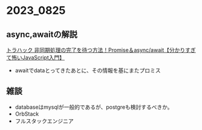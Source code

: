 # 2023_0825

## async,awaitの解説
[トラハック 非同期処理の完了を待つ方法！Promise＆async/await【分かりすぎて怖いJavaScript入門】](https://www.youtube.com/watch?v=Vhnz1V-v1cU&t=704s&ab_channel=%E3%80%90%E3%81%A8%E3%82%89%E3%82%BC%E3%83%9F%E3%80%91%E3%83%88%E3%83%A9%E3%83%8F%E3%83%83%E3%82%AF%E3%81%AE%E3%82%A8%E3%83%B3%E3%82%B8%E3%83%8B%E3%82%A2%E5%AD%A6%E7%BF%92%E8%AC%9B%E5%BA%A7)

- awaitでdataとってきたあとに、その情報を基にまたプロミス

## 雑談
- databaseはmysqlが一般的であるが、postgreも検討するべきか。
- OrbStack
- フルスタックエンジニア


